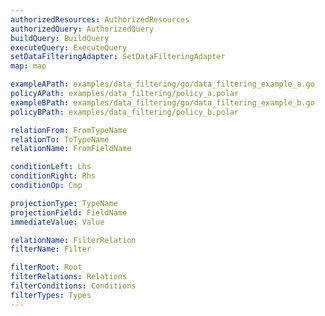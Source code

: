 ```yaml
---
authorizedResources: AuthorizedResources
authorizedQuery: AuthorizedQuery
buildQuery: BuildQuery
executeQuery: ExecuteQuery
setDataFilteringAdapter: SetDataFilteringAdapter
map: map

exampleAPath: examples/data_filtering/go/data_filtering_example_a.go
policyAPath: examples/data_filtering/policy_a.polar
exampleBPath: examples/data_filtering/go/data_filtering_example_b.go
policyBPath: examples/data_filtering/policy_b.polar

relationFrom: FromTypeName
relationTo: ToTypeName
relationName: FromFieldName

conditionLeft: Lhs
conditionRight: Rhs
conditionOp: Cmp

projectionType: TypeName
projectionField: FieldName
immediateValue: Value

relationName: FilterRelation
filterName: Filter

filterRoot: Root
filterRelations: Relations
filterConditions: Conditions
filterTypes: Types
---
```


